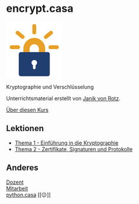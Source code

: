 # encrypt.casa
![](./letsencrypt.png)

Kryptographie und Verschlüsselung

Unterrichtsmaterial erstellt von [Janik von Rotz](https://janikvonrotz.ch/).

[Über diesen Kurs](%C3%BCber.md)

## Lektionen

* [Thema 1 - Einführung in die Kryptographie](topic-1/README.md)
* [Thema 2 - Zertifikate, Signaturen und Protokolle](topic-2/README.md)

## Anderes

[Dozent](dozent.md)  
[Mitarbeit](mitarbeit.md)  
[python.casa](https://python.casa)
[[😉]]